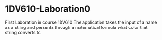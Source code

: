 # 1DV610-Laboration0
First Laboration in course 1DV610
The application takes the input of a name as a string and presents through a matematical formula what color that string converts to. 
